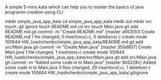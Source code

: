 A simple 5-mins kata which can help you to master the basics of java programm creation using CLI

mkdir simple_java_app_kata
cd simple_java_app_kata
mkdir out
mkdir src
touch .git ignore
touch README.md
cd src
touch Main.java
git add README.md
 git commit -m "Create README.md"
[master a653551] Create README.md
 1 file changed, 0 insertions(+), 0 deletions(-)
 create mode 100644 HW_Ivashchenko/simple_java_app_kata/README.md
git add src/Main.java
 git commit -m "Create Main.java"
[master 350d807] Create Main.java
 1 file changed, 1 insertion(+)
 create mode 100644 HW_Ivashchenko/simple_java_app_kata/src/Main.java
git add src/Main.java
git commit -m "Added some code in to Main.java"
[master 9b5228c] Added some code in to Main.java
 3 files changed, 29 insertions(+), 1 deletion(-)
 create mode 100644 HW_Ivashchenko/simple_java_app_kata/.gitignore

